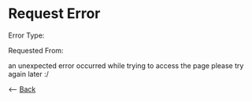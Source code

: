 # Request Error

<p>Error Type:</p>
<p id="code"></p>

<p>Requested From:</p>
<p id="from"></p>

<p>an unexpected error occurred while trying to access the page please try again later :/</p>

<-- <a id="back_button" href=".">Back</a>

<script>
    const queryString = window.location.search;
    const urlParams = new URLSearchParams(queryString);
    const back_button = document.getElementById("back_button")

    const code = urlParams.get('code')
    const from = urlParams.get('from')

    document.getElementById("code").innerHTML = code;
    document.getElementById("from").innerHTML = from;

    if (code == null) {
        alert("error: Code calling null value")
        window.location.href = "."
    }

    if (from !=  null) {
        back_button.href = from;
    } else {
        document.getElementById("from").innerHTML = "N/A";
        back_button.href = ".";
    };
</script>
